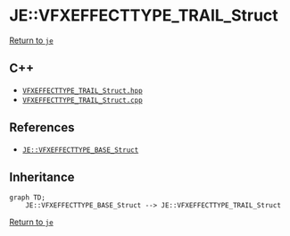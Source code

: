 # JE::VFXEFFECTTYPE_TRAIL_Struct

[Return to `je`](/docs/je.md)

## C++

- [`VFXEFFECTTYPE_TRAIL_Struct.hpp`](/src/je/VFXEFFECTTYPE_TRAIL_Struct.hpp)
- [`VFXEFFECTTYPE_TRAIL_Struct.cpp`](/src/je/VFXEFFECTTYPE_TRAIL_Struct.cpp)

## References

- [`JE::VFXEFFECTTYPE_BASE_Struct`](/docs/je/VFXEFFECTTYPE_BASE_Struct.md)

## Inheritance

```mermaid
graph TD;
    JE::VFXEFFECTTYPE_BASE_Struct --> JE::VFXEFFECTTYPE_TRAIL_Struct
```

[Return to `je`](/docs/je.md)